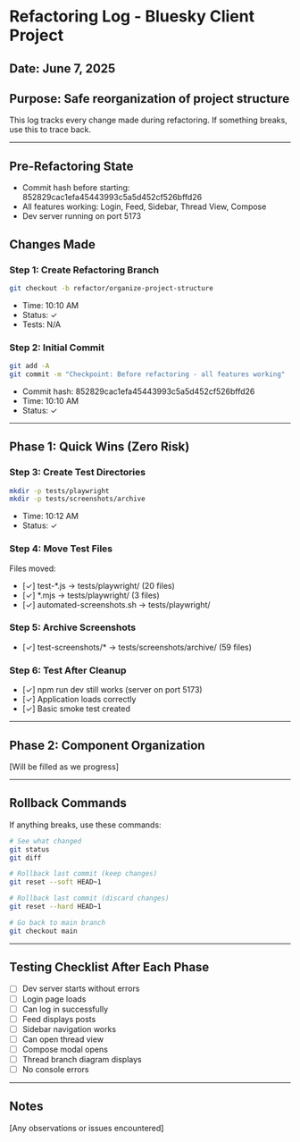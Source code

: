 # Refactoring Log - Bluesky Client Project

## Date: June 7, 2025
## Purpose: Safe reorganization of project structure

This log tracks every change made during refactoring. If something breaks, use this to trace back.

---

## Pre-Refactoring State
- Commit hash before starting: 852829cac1efa45443993c5a5d452cf526bffd26
- All features working: Login, Feed, Sidebar, Thread View, Compose
- Dev server running on port 5173

## Changes Made

### Step 1: Create Refactoring Branch
```bash
git checkout -b refactor/organize-project-structure
```
- Time: 10:10 AM
- Status: ✓
- Tests: N/A

### Step 2: Initial Commit
```bash
git add -A
git commit -m "Checkpoint: Before refactoring - all features working"
```
- Commit hash: 852829cac1efa45443993c5a5d452cf526bffd26
- Time: 10:10 AM
- Status: ✓

---

## Phase 1: Quick Wins (Zero Risk)

### Step 3: Create Test Directories
```bash
mkdir -p tests/playwright
mkdir -p tests/screenshots/archive
```
- Time: 10:12 AM
- Status: ✓

### Step 4: Move Test Files
Files moved:
- [✓] test-*.js → tests/playwright/ (20 files)
- [✓] *.mjs → tests/playwright/ (3 files)
- [✓] automated-screenshots.sh → tests/playwright/

### Step 5: Archive Screenshots
- [✓] test-screenshots/* → tests/screenshots/archive/ (59 files)

### Step 6: Test After Cleanup
- [✓] npm run dev still works (server on port 5173)
- [✓] Application loads correctly
- [✓] Basic smoke test created

---

## Phase 2: Component Organization

[Will be filled as we progress]

---

## Rollback Commands
If anything breaks, use these commands:

```bash
# See what changed
git status
git diff

# Rollback last commit (keep changes)
git reset --soft HEAD~1

# Rollback last commit (discard changes)
git reset --hard HEAD~1

# Go back to main branch
git checkout main
```

---

## Testing Checklist After Each Phase
- [ ] Dev server starts without errors
- [ ] Login page loads
- [ ] Can log in successfully
- [ ] Feed displays posts
- [ ] Sidebar navigation works
- [ ] Can open thread view
- [ ] Compose modal opens
- [ ] Thread branch diagram displays
- [ ] No console errors

---

## Notes
[Any observations or issues encountered]